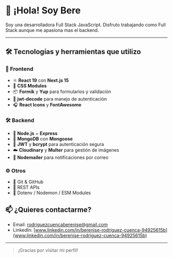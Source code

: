 # 👋 ¡Hola! Soy Bere

Soy una desarrolladora Full Stack JavaScript. Disfruto trabajando como Full Stack aunque me apasiona mas el backend.

---

## 🛠 Tecnologías y herramientas que utilizo

### 🧩 Frontend
- ⚛️ **React 19** con **Next.js 15**
- 🎨 **CSS Modules**
- 📦 **Formik** y **Yup** para formularios y validación
- 🔐 **jwt-decode** para manejo de autenticación
- 🎧 **React Icons** y **FontAwesome**

### 🛠 Backend
- 🚀 **Node.js** + **Express**
- 🧠 **MongoDB** con **Mongoose**
- 🔐 **JWT** y **bcrypt** para autenticación segura
- ☁️ **Cloudinary** y **Multer** para gestión de imágenes
- 📩 **Nodemailer** para notificaciones por correo

### ⚙️ Otros
- 🐙 Git & GitHub
- 📁 REST APIs
- 🧪 Dotenv / Nodemon / ESM Modules


## 📫 ¿Quieres contactarme?

- Email: rodriguezcuencaberenise@gmail.com
- LinkedIn: [www.linkedin.com/in/berenise-rodríguez-cuenca-94925615b](www.linkedin.com/in/berenise-rodríguez-cuenca-94925615b)


---

> ¡Gracias por visitar mi perfil!


<!--
**berenise7/berenise7** is a ✨ _special_ ✨ repository because its `README.md` (this file) appears on your GitHub profile.

Here are some ideas to get you started:

- 🔭 I’m currently working on ...
- 🌱 I’m currently learning ...
- 👯 I’m looking to collaborate on ...
- 🤔 I’m looking for help with ...
- 💬 Ask me about ...
- 📫 How to reach me: ...
- 😄 Pronouns: ...
- ⚡ Fun fact: ...
-->
